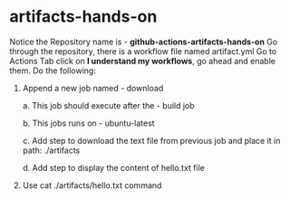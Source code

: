 # artifacts-hands-on

Notice the Repository name is - **github-actions-artifacts-hands-on**
Go through the repository, there is a workflow file named artifact.yml
Go to Actions Tab click on **I understand my workflows**, go ahead and enable them.
Do the following:

1.  Append a new job named - download

    a. This job should execute after the - build job

    b. This jobs runs on - ubuntu-latest

    c. Add step to download the text file from previous job and place it in path: ./artifacts

    d. Add step to display the content of hello.txt file

2.  Use cat ./artifacts/hello.txt command